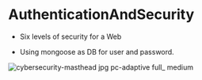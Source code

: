 # AuthenticationAndSecurity
- Six levels of security for a Web

- Using mongoose as DB for user and password.


![cybersecurity-masthead jpg pc-adaptive full_ medium](https://user-images.githubusercontent.com/94203408/154807785-41e4b1d8-28cd-4469-8ae3-40e392072e3d.jpeg)
